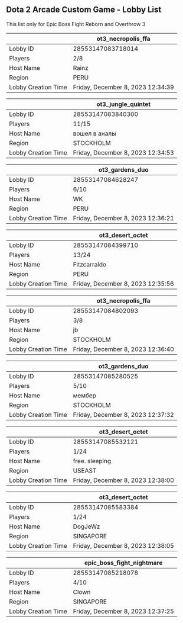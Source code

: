 ## Dota 2 Arcade Custom Game - Lobby List

This list only for Epic Boss Fight Reborn and Overthrow 3

|  | ot3_necropolis_ffa |
| ------ | ------ |
| Lobby ID | 28553147083718014 |
| Players | 2/8 |
| Host Name | Rainz |
| Region | PERU |
| Lobby Creation Time | Friday, December 8, 2023 12:34:39 |


|  | ot3_jungle_quintet |
| ------ | ------ |
| Lobby ID | 28553147083840300 |
| Players | 11/15 |
| Host Name | вошел в аналы |
| Region | STOCKHOLM |
| Lobby Creation Time | Friday, December 8, 2023 12:34:53 |


|  | ot3_gardens_duo |
| ------ | ------ |
| Lobby ID | 28553147084628247 |
| Players | 6/10 |
| Host Name | WK |
| Region | PERU |
| Lobby Creation Time | Friday, December 8, 2023 12:36:21 |


|  | ot3_desert_octet |
| ------ | ------ |
| Lobby ID | 28553147084399710 |
| Players | 13/24 |
| Host Name | Fitzcarraldo |
| Region | PERU |
| Lobby Creation Time | Friday, December 8, 2023 12:35:56 |


|  | ot3_necropolis_ffa |
| ------ | ------ |
| Lobby ID | 28553147084802093 |
| Players | 3/8 |
| Host Name | jb |
| Region | STOCKHOLM |
| Lobby Creation Time | Friday, December 8, 2023 12:36:40 |


|  | ot3_gardens_duo |
| ------ | ------ |
| Lobby ID | 28553147085280525 |
| Players | 5/10 |
| Host Name | мембер |
| Region | STOCKHOLM |
| Lobby Creation Time | Friday, December 8, 2023 12:37:32 |


|  | ot3_desert_octet |
| ------ | ------ |
| Lobby ID | 28553147085532121 |
| Players | 1/24 |
| Host Name | free. sleeping |
| Region | USEAST |
| Lobby Creation Time | Friday, December 8, 2023 12:38:00 |


|  | ot3_desert_octet |
| ------ | ------ |
| Lobby ID | 28553147085583384 |
| Players | 1/24 |
| Host Name | DogJeWz |
| Region | SINGAPORE |
| Lobby Creation Time | Friday, December 8, 2023 12:38:05 |


|  | epic_boss_fight_nightmare |
| ------ | ------ |
| Lobby ID | 28553147085218078 |
| Players | 4/10 |
| Host Name | Clown |
| Region | SINGAPORE |
| Lobby Creation Time | Friday, December 8, 2023 12:37:25 |


